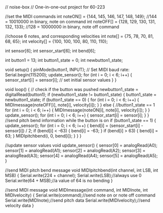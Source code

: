 // noise-box
// One-in-one-out project for 60-223

//set the MIDI commands
int noteON[] = {144, 145, 146, 147, 148, 149}; //144 = 10010000 in binary, note on command
int noteOFF[] = {128, 129, 130, 131, 132, 133}; //128 = 10000000 in binary, note off command

//choose 6 notes, and corresponding velocities
int note[] = {75, 78, 70, 81, 68, 65};
int velocity[] = {100, 100, 100, 80, 110, 110};

int sensor[6];
int sensor_start[6];
int bend[6];

int button1 = 13;
int button1_state = 0;
int newbutton1_state;

void setup() {
  pinMode(button1, INPUT);
  //  Set MIDI baud rate:
  Serial.begin(115200);
  update_sensor();
  for (int i = 0; i < 6; i++) {
    sensor_start[i] = sensor[i]; // set initial sensor values
  }
}

void loop() {
  // check if the button was pushed
  newbutton1_state = digitalRead(button1);
  if (newbutton1_state != button1_state) {
    button1_state = newbutton1_state;
    if (button1_state == 0) {
      for (int i = 0; i < 6; i++) {
        MIDImessage(noteOFF[i], note[i], velocity[i]);
      }
    }
    else { //button1_state == 1
      for (int i = 0; i < 6; i++) {
        MIDImessage(noteON[i], note[i], velocity[i]);
      }
    }
    update_sensor();
    for (int i = 0; i < 6; i++) {
      sensor_start[i] = sensor[i];
    }
  }
  //send pitch bend information while the button is on
  if (button1_state == 1) {
    update_sensor();
    for (int i = 0; i < 6; i++) {
      bend[i] = (sensor_start[i] - sensor[i]) / 2;
      if (bend[i] < -63) {
        bend[i] = -63;
      }
      if (bend[i] > 63) {
        bend[i] = 63;
      }
      MIDIpitchbend(i, 0, bend[i]);
    }
  }
}

//update sensor values
void update_sensor() {
  sensor[0] = analogRead(A0);
  sensor[1] = analogRead(A1);
  sensor[2] = analogRead(A2);
  sensor[3] = analogRead(A3);
  sensor[4] = analogRead(A4);
  sensor[5] = analogRead(A5);
}

//send MIDI pitch bend message
void MIDIpitchbend(int channel, int LSB, int MSB) {
  Serial.write(224 + channel);
  Serial.write(LSB);//always use 0
  Serial.write(64 + MSB);//a value of 64 is no bending
}

//send MIDI message
void MIDImessage(int command, int MIDInote, int MIDIvelocity) {
  Serial.write(command);//send note on or note off command 
  Serial.write(MIDInote);//send pitch data
  Serial.write(MIDIvelocity);//send velocity data
}
